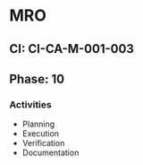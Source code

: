 # MRO

## CI: CI-CA-M-001-003
## Phase: 10

### Activities
- Planning
- Execution
- Verification
- Documentation

